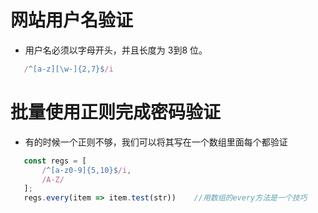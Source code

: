 # 网站用户名验证
 - 用户名必须以字母开头，并且长度为 3到8 位。

 ```js
    /^[a-z][\w-]{2,7}$/i
 ```

# 批量使用正则完成密码验证
 - 有的时候一个正则不够，我们可以将其写在一个数组里面每个都验证

 ```js
    const regs = [
        /^[a-z0-9]{5,10}$/i,
        /A-Z/
    ];
    regs.every(item => item.test(str))    //用数组的every方法是一个技巧
 ```